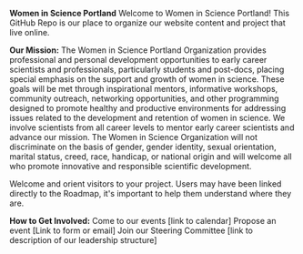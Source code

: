 
**Women in Science Portland**
Welcome to Women in Science Portland! This GitHub Repo is our place to organize our website content and project that live online. 

**Our Mission:**
The Women in Science Portland Organization provides professional and personal development opportunities to early career scientists and professionals, particularly students and post-docs, placing special emphasis on the support and growth of women in science. 
These goals will be met through inspirational mentors, informative workshops, community outreach, networking opportunities, and other programming designed to promote healthy and productive environments for addressing issues related to the development and retention of women in science. 
We involve scientists from all career levels to mentor early career scientists and advance our mission. 
The Women in Science Organization will not discriminate on the basis of gender, gender identity, sexual orientation, marital status, creed, race, handicap, or national origin and will welcome all who promote innovative and responsible scientific development.

Welcome and orient visitors to your project. Users may have been linked directly to the Roadmap, it's important to help them understand where they are.

**How to Get Involved:** 
Come to our events [link to calendar]
Propose an event [Link to form or email]
Join our Steering Committee [link to description of our leadership structure]



